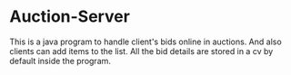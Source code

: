 # Auction-Server
This is a java program to handle client's bids online in auctions. And also clients can add items to the list. All the bid details are stored in a cv by default inside the program.
